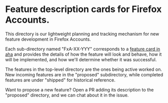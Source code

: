 # Feature description cards for Firefox Accounts.

This directory is our
lightweight planning and tracking mechanism
for new feature development in Firefox Accounts.

Each sub-directory named "FxA-XX-YYY"
corresponds to a [feature card in aha](https://mozilla.aha.io/products/FXA/feature_cards)
and provides the details of
how the feature will look and behave,
how it will be implemented,
and how we'll determine whether it was successful.

The features in the top-level directory
are the ones being active worked on.
New incoming features
are in the "proposed" subdirectory,
while completed features
are under "shipped"
for historical reference.

Want to propose a new feature?
Open a PR adding its description
to the "proposed" directory,
and we can chat about it in the issue.
